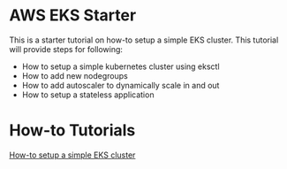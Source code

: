 # AWS EKS Starter
This is a starter tutorial on how-to setup a simple EKS cluster. This tutorial will provide steps for following:

* How to setup a simple kubernetes cluster using eksctl
* How to add new nodegroups
* How to add autoscaler to dynamically scale in and out
* How to setup a stateless application

# How-to Tutorials
[How-to setup a simple EKS cluster](https://howtosteps.github.io/aws-eks/site/)
